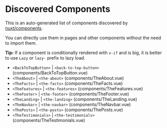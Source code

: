 # Discovered Components

This is an auto-generated list of components discovered by [nuxt/components](https://github.com/nuxt/components).

You can directly use them in pages and other components without the need to import them.

**Tip:** If a component is conditionally rendered with `v-if` and is big, it is better to use `Lazy` or `lazy-` prefix to lazy load.

- `<BackToTopButton>` | `<back-to-top-button>` (components/BackToTopButton.vue)
- `<TheAbout>` | `<the-about>` (components/TheAbout.vue)
- `<TheFacts>` | `<the-facts>` (components/TheFacts.vue)
- `<TheFeatures>` | `<the-features>` (components/TheFeatures.vue)
- `<TheFooter>` | `<the-footer>` (components/TheFooter.vue)
- `<TheLanding>` | `<the-landing>` (components/TheLanding.vue)
- `<TheNavbar>` | `<the-navbar>` (components/TheNavbar.vue)
- `<ThePosts>` | `<the-posts>` (components/ThePosts.vue)
- `<TheTestimonials>` | `<the-testimonials>` (components/TheTestimonials.vue)

